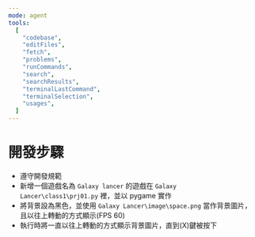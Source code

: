 ```yaml
---
mode: agent
tools:
  [
    "codebase",
    "editFiles",
    "fetch",
    "problems",
    "runCommands",
    "search",
    "searchResults",
    "terminalLastCommand",
    "terminalSelection",
    "usages",
  ]
---
```


# 開發步驟

- 遵守開發規範
- 新增一個遊戲名為 `Galaxy lancer` 的遊戲在 `Galaxy Lancer\class1\prj01.py` 裡，並以 pygame 實作
- 將背景設為黑色，並使用 `Galaxy Lancer\image\space.png` 當作背景圖片，且以往上轉動的方式顯示(FPS 60)
- 執行時將一直以往上轉動的方式顯示背景圖片，直到(X)鍵被按下
